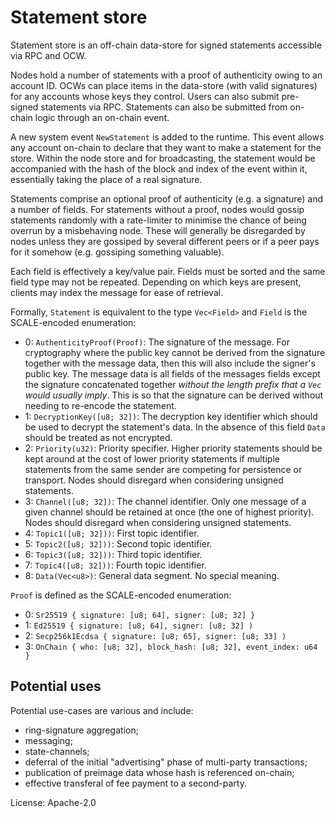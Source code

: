 # Statement store

Statement store is an off-chain data-store for signed statements accessible via RPC and OCW.

Nodes hold a number of statements with a proof of authenticity owing to an account ID. OCWs can place items in the
data-store (with valid signatures) for any accounts whose keys they control. Users can also submit pre-signed statements
via RPC. Statements can also be submitted from on-chain logic through an on-chain event.

A new system event `NewStatement` is added to the runtime. This event allows any account on-chain to declare that they
want to make a statement for the store. Within the node store and for broadcasting, the statement would be accompanied
with the hash of the block and index of the event within it, essentially taking the place of a real signature.

Statements comprise an optional proof of authenticity (e.g. a signature) and a number of fields. For statements without
a proof, nodes would gossip statements randomly with a rate-limiter to minimise the chance of being overrun by a
misbehaving node. These will generally be disregarded by nodes unless they are gossiped by several different peers or if
a peer pays for it somehow (e.g. gossiping something valuable).

Each field is effectively a key/value pair. Fields must be sorted and the same field type may not be repeated. Depending
on which keys are present, clients may index the message for ease of retrieval.

Formally, `Statement` is equivalent to the type `Vec<Field>` and `Field` is the SCALE-encoded enumeration:
- 0: `AuthenticityProof(Proof)`: The signature of the message. For cryptography where the public key cannot be derived
  from the signature together with the message data, then this will also include the signer's public key. The message data
  is all fields of the messages fields except the signature concatenated together *without the length prefix that a `Vec`
  would usually imply*. This is so that the signature can be derived without needing to re-encode the statement.
- 1: `DecryptionKey([u8; 32])`: The decryption key identifier which should be used to decrypt the statement's data. In the 
  absence of this field `Data` should be treated as not encrypted.
- 2: `Priority(u32)`: Priority specifier. Higher priority statements should be kept around at the cost of lower priority
  statements if multiple statements from the same sender are competing for persistence or transport. Nodes should disregard
  when considering unsigned statements.
- 3: `Channel([u8; 32])`: The channel identifier. Only one message of a given channel should be retained at once (the one 
  of highest priority). Nodes should disregard when considering unsigned statements.
- 4: `Topic1([u8; 32]))`: First topic identifier.
- 5: `Topic2([u8; 32]))`: Second topic identifier.
- 6: `Topic3([u8; 32]))`: Third topic identifier.
- 7: `Topic4([u8; 32]))`: Fourth topic identifier.
- 8: `Data(Vec<u8>)`: General data segment. No special meaning.

`Proof` is defined as the SCALE-encoded enumeration:
- 0: `Sr25519 { signature: [u8; 64], signer: [u8; 32] }`
- 1: `Ed25519 { signature: [u8; 64], signer: [u8; 32] )`
- 2: `Secp256k1Ecdsa { signature: [u8; 65], signer: [u8; 33] )`
- 3: `OnChain { who: [u8; 32], block_hash: [u8; 32], event_index: u64 }`

## Potential uses

Potential use-cases are various and include:
- ring-signature aggregation;
- messaging;
- state-channels;
- deferral of the initial "advertising" phase of multi-party transactions;
- publication of preimage data whose hash is referenced on-chain;
- effective transferal of fee payment to a second-party.


License: Apache-2.0

